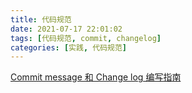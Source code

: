 ```yaml
---
title: 代码规范
date: 2021-07-17 22:01:02
tags: [代码规范, commit, changelog]
categories: [实践, 代码规范]
---
```


[Commit message 和 Change log 编写指南](http://www.ruanyifeng.com/blog/2016/01/commit_message_change_log.html)